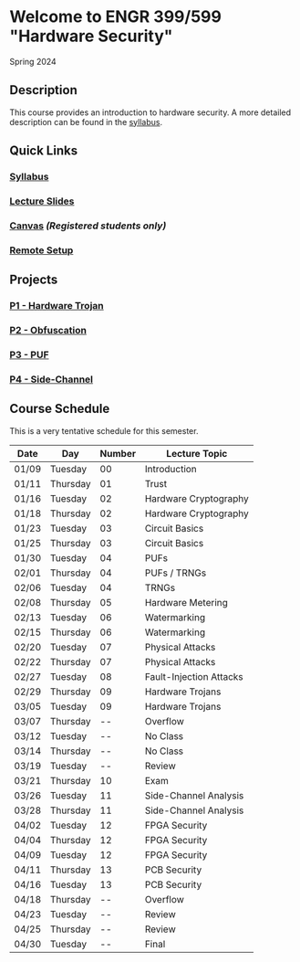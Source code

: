 # Welcome to ENGR 399/599 "Hardware Security" 

Spring 2024

## Description 

This course provides an introduction to hardware security. A more detailed description can be found in the
[syllabus](syllabus).

## Quick Links

### [Syllabus](syllabus)

### [Lecture Slides](https://github.com/engr599/lecture_slides) 

### [Canvas](https://iu.instructure.com/courses/2203310) _(Registered students only)_

### [Remote Setup](https://uisapp2.iu.edu/confluence-prd/pages/viewpage.action?pageId=280461906)

## Projects

### [P1 - Hardware Trojan](https://docs.google.com/document/d/1DIlBGESaB63MyGkzOPEOPWHJxd7XrSA-k8qcYPTFz2o)

### [P2 - Obfuscation](https://docs.google.com/document/d/1hOup4QjZGDl7oP83zsBqN0M4K65bsZ2q-xRPaSoOr5o)

### [P3 - PUF](https://docs.google.com/document/d/11Hz941qJU_cjf4HVN_omOeyHqKtSY2fgvVeBXWpYglk)

### [P4 - Side-Channel](https://docs.google.com/document/d/1NiHY2dEvv5ipX64C8NP11Wd0YK_7qrlr-meexUmGDtY)

<!-- 
### [ P3 - Side-Channel](https://docs.google.com/document/d/1NiHY2dEvv5ipX64C8NP11Wd0YK_7qrlr-meexUmGDtY)

### [ P4 - DPA](https://docs.google.com/document/d/1FmMxnFbuR4W1GlXnrMiMyAuAAwXC8OmnNkAt-PGx3nU)
-->

## Course Schedule

This is a very tentative schedule for this semester.

| Date  | Day      | Number | Lecture Topic           |
|-------|----------|--------|-------------------------|
| 01/09 | Tuesday  | 00     | Introduction            |
| 01/11 | Thursday | 01     | Trust                   |
| 01/16 | Tuesday  | 02     | Hardware Cryptography   |
| 01/18 | Thursday | 02     | Hardware Cryptography   |
| 01/23 | Tuesday  | 03     | Circuit Basics          |
| 01/25 | Thursday | 03     | Circuit Basics          |
| 01/30 | Tuesday  | 04     | PUFs                    |
| 02/01 | Thursday | 04     | PUFs / TRNGs            |
| 02/06 | Tuesday  | 04     | TRNGs                   |
| 02/08 | Thursday | 05     | Hardware Metering       |
| 02/13 | Tuesday  | 06     | Watermarking            |
| 02/15 | Thursday | 06     | Watermarking            |
| 02/20 | Tuesday  | 07     | Physical Attacks        |
| 02/22 | Thursday | 07     | Physical Attacks        |
| 02/27 | Tuesday  | 08     | Fault-Injection Attacks |
| 02/29 | Thursday | 09     | Hardware Trojans        |
| 03/05 | Tuesday  | 09     | Hardware Trojans        |
| 03/07 | Thursday | --     | Overflow                |
| 03/12 | Tuesday  | --     | No Class                |
| 03/14 | Thursday | --     | No Class                |
| 03/19 | Tuesday  | --     | Review                  |
| 03/21 | Thursday | 10     | Exam                    |
| 03/26 | Tuesday  | 11     | Side-Channel Analysis   |
| 03/28 | Thursday | 11     | Side-Channel Analysis   |
| 04/02 | Tuesday  | 12     | FPGA Security           |
| 04/04 | Thursday | 12     | FPGA Security           |
| 04/09 | Tuesday  | 12     | FPGA Security           |
| 04/11 | Thursday | 13     | PCB Security            |
| 04/16 | Tuesday  | 13     | PCB Security            |
| 04/18 | Thursday | --     | Overflow                |
| 04/23 | Tuesday  | --     | Review                  |
| 04/25 | Thursday | --     | Review                  |
| 04/30 | Tuesday  | --     | Final                   |
